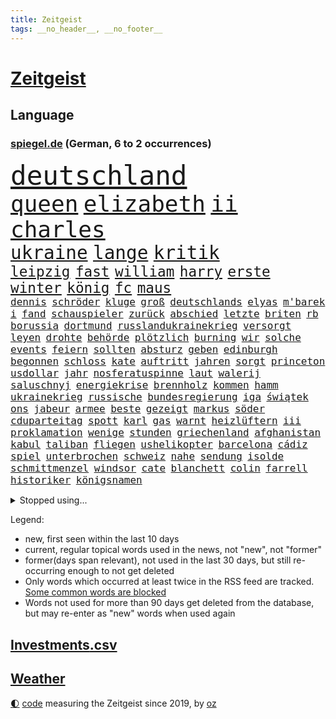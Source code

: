 ```yaml
---
title: Zeitgeist
tags: __no_header__, __no_footer__
---
```


# [Zeitgeist](https://oliz.io/zeitgeist/)

## Language

<h3><a href="https://www.spiegel.de" target="_blank">spiegel.de</a> (German, 6 to 2 occurrences)</h3>
<p style="font-family:monospace">
<span style="font-size:32pt"><a href="news_links.html#deutschland" class="current">deutschland</a></span>
<br>
<span style="font-size:27pt"><a href="news_links.html#queen" class="current">queen</a></span>
<span style="font-size:27pt"><a href="news_links.html#elizabeth" class="current">elizabeth</a></span>
<span style="font-size:27pt"><a href="news_links.html#ii" class="current">ii</a></span>
<span style="font-size:27pt"><a href="news_links.html#charles" class="current">charles</a></span>
<br>
<span style="font-size:22pt"><a href="news_links.html#ukraine" class="current">ukraine</a></span>
<span style="font-size:22pt"><a href="news_links.html#lange" class="current">lange</a></span>
<span style="font-size:22pt"><a href="news_links.html#kritik" class="current">kritik</a></span>
<br>
<span style="font-size:17pt"><a href="news_links.html#leipzig" class="current">leipzig</a></span>
<span style="font-size:17pt"><a href="news_links.html#fast" class="current">fast</a></span>
<span style="font-size:17pt"><a href="news_links.html#william" class="current">william</a></span>
<span style="font-size:17pt"><a href="news_links.html#harry" class="current">harry</a></span>
<span style="font-size:17pt"><a href="news_links.html#erste" class="current">erste</a></span>
<span style="font-size:17pt"><a href="news_links.html#winter" class="current">winter</a></span>
<span style="font-size:17pt"><a href="news_links.html#könig" class="current">könig</a></span>
<span style="font-size:17pt"><a href="news_links.html#fc" class="current">fc</a></span>
<span style="font-size:17pt"><a href="news_links.html#maus" class="new">maus</a></span>
<br>
<span style="font-size:12pt"><a href="news_links.html#dennis" class="new">dennis</a></span>
<span style="font-size:12pt"><a href="news_links.html#schröder" class="current">schröder</a></span>
<span style="font-size:12pt"><a href="news_links.html#kluge" class="new">kluge</a></span>
<span style="font-size:12pt"><a href="news_links.html#groß" class="current">groß</a></span>
<span style="font-size:12pt"><a href="news_links.html#deutschlands" class="current">deutschlands</a></span>
<span style="font-size:12pt"><a href="news_links.html#elyas" class="current">elyas</a></span>
<span style="font-size:12pt"><a href="news_links.html#m'barek" class="current">m'barek</a></span>
<span style="font-size:12pt"><a href="news_links.html#i" class="current">i</a></span>
<span style="font-size:12pt"><a href="news_links.html#fand" class="current">fand</a></span>
<span style="font-size:12pt"><a href="news_links.html#schauspieler" class="current">schauspieler</a></span>
<span style="font-size:12pt"><a href="news_links.html#zurück" class="current">zurück</a></span>
<span style="font-size:12pt"><a href="news_links.html#abschied" class="current">abschied</a></span>
<span style="font-size:12pt"><a href="news_links.html#letzte" class="current">letzte</a></span>
<span style="font-size:12pt"><a href="news_links.html#briten" class="current">briten</a></span>
<span style="font-size:12pt"><a href="news_links.html#rb" class="current">rb</a></span>
<span style="font-size:12pt"><a href="news_links.html#borussia" class="current">borussia</a></span>
<span style="font-size:12pt"><a href="news_links.html#dortmund" class="current">dortmund</a></span>
<span style="font-size:12pt"><a href="news_links.html#russlandukrainekrieg" class="current">russlandukrainekrieg</a></span>
<span style="font-size:12pt"><a href="news_links.html#versorgt" class="current">versorgt</a></span>
<span style="font-size:12pt"><a href="news_links.html#leyen" class="current">leyen</a></span>
<span style="font-size:12pt"><a href="news_links.html#drohte" class="current">drohte</a></span>
<span style="font-size:12pt"><a href="news_links.html#behörde" class="current">behörde</a></span>
<span style="font-size:12pt"><a href="news_links.html#plötzlich" class="current">plötzlich</a></span>
<span style="font-size:12pt"><a href="news_links.html#burning" class="new">burning</a></span>
<span style="font-size:12pt"><a href="news_links.html#wir" class="current">wir</a></span>
<span style="font-size:12pt"><a href="news_links.html#solche" class="current">solche</a></span>
<span style="font-size:12pt"><a href="news_links.html#events" class="current">events</a></span>
<span style="font-size:12pt"><a href="news_links.html#feiern" class="current">feiern</a></span>
<span style="font-size:12pt"><a href="news_links.html#sollten" class="current">sollten</a></span>
<span style="font-size:12pt"><a href="news_links.html#absturz" class="current">absturz</a></span>
<span style="font-size:12pt"><a href="news_links.html#geben" class="current">geben</a></span>
<span style="font-size:12pt"><a href="news_links.html#edinburgh" class="current">edinburgh</a></span>
<span style="font-size:12pt"><a href="news_links.html#begonnen" class="current">begonnen</a></span>
<span style="font-size:12pt"><a href="news_links.html#schloss" class="current">schloss</a></span>
<span style="font-size:12pt"><a href="news_links.html#kate" class="current">kate</a></span>
<span style="font-size:12pt"><a href="news_links.html#auftritt" class="current">auftritt</a></span>
<span style="font-size:12pt"><a href="news_links.html#jahren" class="current">jahren</a></span>
<span style="font-size:12pt"><a href="news_links.html#sorgt" class="current">sorgt</a></span>
<span style="font-size:12pt"><a href="news_links.html#princeton" class="new">princeton</a></span>
<span style="font-size:12pt"><a href="news_links.html#usdollar" class="current">usdollar</a></span>
<span style="font-size:12pt"><a href="news_links.html#jahr" class="current">jahr</a></span>
<span style="font-size:12pt"><a href="news_links.html#nosferatuspinne" class="new">nosferatuspinne</a></span>
<span style="font-size:12pt"><a href="news_links.html#laut" class="current">laut</a></span>
<span style="font-size:12pt"><a href="news_links.html#walerij" class="new">walerij</a></span>
<span style="font-size:12pt"><a href="news_links.html#saluschnyj" class="new">saluschnyj</a></span>
<span style="font-size:12pt"><a href="news_links.html#energiekrise" class="current">energiekrise</a></span>
<span style="font-size:12pt"><a href="news_links.html#brennholz" class="new">brennholz</a></span>
<span style="font-size:12pt"><a href="news_links.html#kommen" class="current">kommen</a></span>
<span style="font-size:12pt"><a href="news_links.html#hamm" class="current">hamm</a></span>
<span style="font-size:12pt"><a href="news_links.html#ukrainekrieg" class="current">ukrainekrieg</a></span>
<span style="font-size:12pt"><a href="news_links.html#russische" class="current">russische</a></span>
<span style="font-size:12pt"><a href="news_links.html#bundesregierung" class="current">bundesregierung</a></span>
<span style="font-size:12pt"><a href="news_links.html#iga" class="current">iga</a></span>
<span style="font-size:12pt"><a href="news_links.html#świątek" class="current">świątek</a></span>
<span style="font-size:12pt"><a href="news_links.html#ons" class="current">ons</a></span>
<span style="font-size:12pt"><a href="news_links.html#jabeur" class="current">jabeur</a></span>
<span style="font-size:12pt"><a href="news_links.html#armee" class="current">armee</a></span>
<span style="font-size:12pt"><a href="news_links.html#beste" class="current">beste</a></span>
<span style="font-size:12pt"><a href="news_links.html#gezeigt" class="current">gezeigt</a></span>
<span style="font-size:12pt"><a href="news_links.html#markus" class="current">markus</a></span>
<span style="font-size:12pt"><a href="news_links.html#söder" class="current">söder</a></span>
<span style="font-size:12pt"><a href="news_links.html#cduparteitag" class="new">cduparteitag</a></span>
<span style="font-size:12pt"><a href="news_links.html#spott" class="current">spott</a></span>
<span style="font-size:12pt"><a href="news_links.html#karl" class="current">karl</a></span>
<span style="font-size:12pt"><a href="news_links.html#gas" class="current">gas</a></span>
<span style="font-size:12pt"><a href="news_links.html#warnt" class="current">warnt</a></span>
<span style="font-size:12pt"><a href="news_links.html#heizlüftern" class="new">heizlüftern</a></span>
<span style="font-size:12pt"><a href="news_links.html#iii" class="current">iii</a></span>
<span style="font-size:12pt"><a href="news_links.html#proklamation" class="new">proklamation</a></span>
<span style="font-size:12pt"><a href="news_links.html#wenige" class="current">wenige</a></span>
<span style="font-size:12pt"><a href="news_links.html#stunden" class="current">stunden</a></span>
<span style="font-size:12pt"><a href="news_links.html#griechenland" class="current">griechenland</a></span>
<span style="font-size:12pt"><a href="news_links.html#afghanistan" class="current">afghanistan</a></span>
<span style="font-size:12pt"><a href="news_links.html#kabul" class="current">kabul</a></span>
<span style="font-size:12pt"><a href="news_links.html#taliban" class="current">taliban</a></span>
<span style="font-size:12pt"><a href="news_links.html#fliegen" class="current">fliegen</a></span>
<span style="font-size:12pt"><a href="news_links.html#ushelikopter" class="new">ushelikopter</a></span>
<span style="font-size:12pt"><a href="news_links.html#barcelona" class="current">barcelona</a></span>
<span style="font-size:12pt"><a href="news_links.html#cádiz" class="new">cádiz</a></span>
<span style="font-size:12pt"><a href="news_links.html#spiel" class="current">spiel</a></span>
<span style="font-size:12pt"><a href="news_links.html#unterbrochen" class="new">unterbrochen</a></span>
<span style="font-size:12pt"><a href="news_links.html#schweiz" class="current">schweiz</a></span>
<span style="font-size:12pt"><a href="news_links.html#nahe" class="current">nahe</a></span>
<span style="font-size:12pt"><a href="news_links.html#sendung" class="current">sendung</a></span>
<span style="font-size:12pt"><a href="news_links.html#isolde" class="new">isolde</a></span>
<span style="font-size:12pt"><a href="news_links.html#schmittmenzel" class="new">schmittmenzel</a></span>
<span style="font-size:12pt"><a href="news_links.html#windsor" class="new">windsor</a></span>
<span style="font-size:12pt"><a href="news_links.html#cate" class="new">cate</a></span>
<span style="font-size:12pt"><a href="news_links.html#blanchett" class="new">blanchett</a></span>
<span style="font-size:12pt"><a href="news_links.html#colin" class="new">colin</a></span>
<span style="font-size:12pt"><a href="news_links.html#farrell" class="new">farrell</a></span>
<span style="font-size:12pt"><a href="news_links.html#historiker" class="current">historiker</a></span>
<span style="font-size:12pt"><a href="news_links.html#königsnamen" class="new">königsnamen</a></span>
</p>
<details>
<summary>Stopped using...</summary>
<p class="former" style="font-size:12pt">
analyse(690) diktator(689) bereich(688) kommunen(688) oberbürgermeister(688) städten(688) bundesland(687) enorm(687) infektionen(687) flugzeuge(686) nationalmannschaft(686) phase(686) reiche(686) solle(686) zeugen(686) erfolgreiche(685) gehe(685) geschützt(685) gewissen(685) gäste(685) ruf(685) verbindungen(685) wahlen(685) anscheinend(684) bedrohung(684) beweisen(684) evakuiert(684) pocht(684) brexit(683) erlaubt(683) kauft(683) konzept(683) lastwagen(683) strafmaßnahmen(683) toni(683) tweet(683) 6(682) ausbreitung(682) fleisch(682) gipfel(682) jugend(682) pflege(682) schwierigen(682) sexuelle(682) stellten(682) tesla(682) verena(682) also(681) amerikanische(681) belarussische(681) big(681) dadurch(681) demokraten(681) islamischer(681) jahrzehnte(681) kollaps(681) protestiert(681) raum(681) reißt(681) sarscov2(681) schön(681) serien(681) signal(681) streicht(681) super(681) träumen(681) ziele(681) zoll(681) aufstieg(680) bekanntesten(680) geburt(680) mediziner(680) monatelang(680) nationen(680) umstrittener(680) vereinten(680) aufgehoben(679) bewährungsstrafe(679) bidens(679) drehen(679) eingestuft(679) kultur(679) märchen(679) rechtsextremismus(679) sports(679) coronaausbruch(678) indes(678) ringt(678) trainieren(678) unterschiedlich(678) zoo(678) 1945(677) afrika(677) ausgeliefert(677) auswirkungen(676) besucher(676) eindämmen(676) erschweren(676) frust(676) islamischen(676) kochinstitut(676) käufer(676) meiner(676) schulze(676) warf(676) übernahme(676) angerichtet(675) ausflug(675) veranstaltung(675) siebentageinzidenz(674) 600(673) song(673) studien(673) 10000(672) drohungen(672) saarland(672) schwierig(672) aufgenommen(671) autoindustrie(671) demokratischen(671) roger(671) sendet(671) umsatz(671) enge(670) hielten(670) jüngere(670) milliarde(670) organisation(670) vw(670) dürfe(669) kontakte(669) leichte(669) enden(668) voraussetzungen(668) bewegen(667) eigener(667) fakten(667) sehnsucht(667) überlassen(667) deals(666) müsste(664) verzweifelten(664) erwachsene(663) älteren(663) erfolgreichsten(661) mercedes(661) wiederholen(661) abgewiesen(660) chats(660) rechtzeitig(660) spitzenreiter(660) hürde(659) katholischen(659) konferenz(658) provokation(658) folter(657) freiwillig(657) mitarbeiterin(657) ältere(657) bezeichnete(656) hohem(655) schockiert(655) überschritten(655) abstieg(654) öffentliche(654) hackerangriff(652) istanbul(650) flagge(649) schützt(648) koalitionspartner(647) sarah(647) intensivstation(646) gesetzliche(645) lockerungen(642) ursprünglich(642) schätzen(641) schmerz(640) johannes(636) tragischen(631) rache(625) bösen(616) aktionen(614) lieferketten(591) schwangerschaftsabbrüche(584) räumte(579) anna(576) wucht(572) autobauer(570) singen(568) nationalpark(560) vulkan(555) neonazis(553) lahmgelegt(546) russe(526) ausländischen(525) gregor(520) konservative(519) lahm(517) vehement(502) greenpeace(500) reisenden(500) airline(495) scharfen(494) banken(487) reichtum(482) erschüttern(479) statistik(479) holz(475) japanischen(472) unfälle(467) regierungskoalition(466) potsdamer(460) pop(449) sächsische(449) deutschkolumne(448) bürgern(437) geflüchtet(436) seither(432) aussterben(429) kleidung(429) entsorgt(428) bauern(427) lebensmitteln(426) terroranschlag(426) arte(420) kroatien(419) drohenden(418) irre(417) verwandten(417) kämpften(411) stockt(411) bundesanwaltschaft(408) eröffnen(405) lebensgefahr(403) zerstörten(387) stürme(378) entlastung(377) dörfer(375) jenseits(369) aufträge(368) plante(367) 15jährigen(366) drauf(366) düsseldorfer(365) betreffen(364) stehlen(364) zurückziehen(364) händen(360) liebsten(358) bombe(356) landwirte(354) 115(350) emirat(350) zeitungsbericht(350) 73(348) atombombe(346) telefoniert(346) integration(345) 22jährige(341) angeschlossen(341) pazifik(341) hoffmann(340) messe(340) diplomatischen(339) längsten(339) arten(338) operationen(338) draghi(337) basis(335) befragt(335) elfjährige(335) ostdeutschen(335) fehlender(334) militärmanöver(331) ajax(330) südkoreas(329) geladen(328) floyd(327) augenhöhe(325) bildet(324) verdoppeln(319) kurze(318) psychologie(318) inhaftierte(317) lauter(314) fdppolitiker(313) leise(313) taiwans(311) zentralen(311) jährlich(310) morde(310) messenger(308) 78(306) stern(306) registrierten(304) 260(303) exkanzler(301) övp(301) sprecherin(299) bremens(298) vorzugehen(295) überrollt(295) damaligen(294) luftwaffe(294) fotografin(291) aaron(289) auschwitz(287) schränken(287) weinen(287) stromausfall(286) mohamed(285) wärme(285) airbus(283) bevorstehenden(282) dienstleister(281) kürzer(281) verkehrswende(281) summen(280) unosicherheitsrat(280) globaler(279) referendum(279) zehnjährigen(276) blauen(275) gewaltsamen(275) prozesse(275) wirklichkeit(274) tories(273) beteiligte(272) bundesfinanzminister(271) martina(267) quarterback(267) waffenruhe(264) beschossen(263) beliebten(262) stillen(262) erwiesen(261) käme(260) missverstanden(258) verschiedenen(257) ärztin(255) brennt(254) morddrohungen(254) pink(253) fehlgeburt(252) marcus(251) brown(247) wiegen(247) nehammer(246) downing(242) marieagnes(241) ersatz(237) langjährigen(236) gleisen(234) heikel(234) jeweils(234) wackelt(234) erkennt(233) exfrau(229) abhalten(228) ausgangssperre(225) juristischen(224) kahn(224) kulturstaatsministerin(224) normalen(224) ring(224) skulptur(224) rheinlandpfälzische(223) verringern(222) petersburg(220) sankt(220) bundesaußenministerin(218) dj(218) mild(218) probiert(218) buhrufe(217) entführung(217) inszenierung(215) sand(214) dallas(213) möglichem(212) gegründet(211) vielfalt(210) datenschutz(209) provozierte(209) handelskrieg(208) 61jährige(207) aldi(204) auswertung(204) einstufung(204) aufgedeckt(202) inselgruppe(201) verzehr(201) cyberattacken(198) flughäfen(198) physiker(198) warme(195) washingtons(195) à(193) abschaffung(192) kusel(192) runter(192) umfragen(192) salah(191) polizistin(190) streamingdienst(190) auszuweiten(189) übrigen(189) eingeliefert(188) dreijährige(185) hausdurchsuchung(185) 98(183) akt(183) anschlägen(183) klares(183) tui(183) 80jährige(181) mac(181) stammen(181) erkrankten(178) gründlich(178) schuster(177) hagelt(176) zagreb(176) valentin(174) inakzeptabel(173) wesentlich(173) überarbeitet(170) schwarzmeerflotte(169) drohten(168) lebe(168) prorussischer(168) versprechungen(168) vertreten(168) angriffs(167) zäsur(167) erdöl(166) ölpreis(166) entrüstung(165) ressourcen(165) boom(164) tvserie(163) ukrainekriegs(162) beitritt(160) esch(160) studio(159) eindrücke(158) hauses(158) hochrangigen(158) beschreiben(156) bp(156) ferne(155) graf(155) jünger(155) kasse(155) ausländer(154) bundestrainerin(153) dunkelziffer(153) obergrenze(153) wäldern(152) blockade(151) kalifornischen(151) kehren(151) simone(151) hochrangige(150) melanie(150) schnelleren(150) beanspruchen(149) niedersächsischen(149) ultras(148) 55(147) hahn(147) coronalockdowns(146) brillierte(145) koch(145) rock(145) route(145) unsicherheit(145) evangelische(144) innenräumen(144) koordination(144) regie(144) event(143) finanzierung(143) francis(143) nico(143) siemens(143) tanzt(143) durchsuchten(142) herthatrainer(142) jones(142) staub(142) verbotene(142) veränderung(142) weizen(142) zeugin(142) dmitrij(141) erfordert(141) oksana(141) bekunden(140) blase(140) house(140) zweifelhaft(140) bewegte(138) bezeichnen(137) hbo(137) sizilien(137) kriegsführung(136) parks(136) altersgruppe(135) erneuter(135) zuflucht(135) gearbeitet(134) hasskriminalität(134) ernste(133) täters(133) zweifelhaften(133) separatistenführer(132) zugänge(132) minen(131) utah(131) wiegelt(131) auslöser(130) ruder(130) zugesichert(130) daumen(129) landesvorsitzende(129) stop(129) updates(129) 46(128) kaution(128) riskieren(128) öpnv(128) rekordniveau(127) tatjana(127) übernachten(127) einsetzt(126) nordwesten(126) bauteile(125) bußgeld(125) rekordtempo(125) vergewaltigungen(125) haare(124) darwin(123) vortag(123) gärtner(122) bayreuth(121) korrektur(121) marie(121) billigen(120) filialen(120) golfplatz(120) klimapaket(120) nachvollziehbar(120) nationalspielerinnen(120) pelosi(120) sechsstellige(120) generalstaatsanwaltschaft(119) joker(119) startelf(119) 39jährige(118) schleppend(118) arztes(116) guardiola(116) menschenhandel(116) pep(116) yeboah(116) 75000(114) geschnappt(114) me(114) aufeinander(113) muslimen(113) erstattet(112) frontal(112) kommender(112) verwechslung(112) 84(111) beunruhigt(111) geladenen(111) nachschub(111) polizeiangaben(111) stendal(111) bestellen(110) dieselskandal(110) verzichtete(110) übungen(110) auftraggeber(109) explodierenden(109) state(109) di(108) entschuldigte(108) fragwürdige(108) lokführer(108) pulverfass(108) puppe(107) wittern(107) falscher(106) gefangenenaustausch(106) nutzerinnen(105) seeblockade(105) regionalpräsident(104) schwelt(104) westjordanland(104) bands(103) gaza(103) gazastreifen(103) palästina(103) roland(103) erfuhr(102) hoeneß(102) nützen(102) deckt(101) festspiele(101) schwerin(101) palästinensischen(100) verwechselt(100) befürworter(99) kontinente(99) öllieferungen(99) bewohnerin(98) exempel(98) gemeldeten(98) halbieren(98) ideenklau(98) ikonische(98) momentan(98) 2027(97) spottet(97) bezweckt(96) engländer(96) funde(96) ligen(96) bodycams(95) gerichtshofs(95) grünenpolitikerin(95) schwangerschaftsabbrüchen(95) toll(95) wuppertal(95) zwist(95) konstruktiv(94) palast(93) ubahn(93) vereidigt(93) judas(92) obduziert(92) ifoumfrage(91) kopfgeld(91) umarmen(91) yvonne(91) beliebtes(90) erschießen(89) schleusen(89) waggons(89) waldgebiet(89) 1968(88) abbauen(88) coronaherbst(88) feuern(88) grünenspitzenkandidatin(88) siegfried(88) urlaubsziel(88) zeitreise(88) überwältigen(88) bundesbürger(87) libanon(87) profitierten(87) wiedergefunden(87) abschalten(86) beatrix(86) getreides(86) populäre(86) rekordtorschütze(86) schweinen(86) storch(86) straßenbeleuchtung(86) traktor(86) waffengewalt(86) widerstände(86) 31jähriger(85) aufsichtsratschef(85) homosexuelle(85) homosexuellen(85) liv(85) mickelson(85) olivia(85) ryanair(85) saudiarabischen(85) verklagen(85) üppigen(85) auslösten(84) familienplanung(84) golfserie(84) hisbollah(84) buche(83) leipzigs(83) lidl(83) schulz(83) tiefer(83) 15gradziel(82) blitzeinschlag(82) enbw(82) funkstille(82) handgreiflich(82) irgendwo(82) plaudern(82) treppe(82) väter(82) fundort(81) führender(81) republikanischen(81) südostasiatischen(81) zufrieden(80) anwältin(79) ausgesucht(79) bahnstrecken(79) straßenverkehr(79) zunehmenden(79) 37jährige(78) dosis(78) euer(78) französischer(78) gerichtsprozess(78) hyperschallwaffen(78) konservativer(78) mint(78) vorschrift(78) abzugeben(77) armutsgrenze(77) bachmannpreis(77) brutto(77) chat(77) ernährungskrise(77) geschäftsmodell(77) kommandeure(77) onkel(77) parteivorsitz(77) pride(77) riefen(77) schwinden(77) zeitschrift(77) zuckerberg(77) 54(76) anlasslos(76) austrocknen(76) erstickte(76) realisieren(76) strengeren(76) whatsappnachrichten(76) zwangsgeld(76) bewundert(75) einzudämmen(75) urlaubssaison(75) 13jährigen(74) feuerzeug(74) sklaven(74) spannendste(74) gedroht(73) meisters(73) ramelow(73) scharfer(73) beinen(72) bewegungsfreiheit(72) energy(72) exguerillero(72) googles(72) gründungsmitglied(72) gustavo(72) kaufkraft(72) miss(72) nszeit(72) parteiausschlussverfahren(72) petro(72) spätes(72) tennisspieler(72) verirrter(72) airbnb(71) airways(71) architekten(71) betreuung(71) exfreund(71) flieger(71) geltenden(71) hassbotschaften(71) onlinedienste(71) spacey(71) anzuschließen(70) exzessiv(70) orca(70) schweine(70) sexualstraftäter(70) spiegelinterview(70) anlegern(69) ballett(69) rotwein(69) verarbeitete(69) abouchaker(68) arafat(68) freibad(68) fressen(68) luxuriös(68) outfit(68) sandro(68) stammte(68) überzogenes(68) bergsteigern(67) camper(67) familienmitglieder(67) gleiche(67) keinerlei(67) risiken(67) tatverdacht(67) aufräumen(66) bergung(66) impfgegnern(66) obendrein(66) panama(66) radfahren(66) valley(66) vorschau(66) vorstellung(66) europaleaguesieger(65) luxus(65) amokfahrt(64) badenwürttembergische(64) graben(64) liebäugelte(64) medizinerin(64) rettungskräften(64) aufgebrochen(63) jugendstrafen(63) kranken(63) nachbarländer(63) schuldfähigkeit(63) teilemangel(63) ware(63) bahnbeauftragter(62) gewaltexzesse(62) kriegsende(62) personalmangel(62) theurer(62) turbine(62) verdeckte(62) zwillinge(62) heiklen(61) pay(61) statthalter(61) hotelzimmer(60) innensenatorin(60) temperatur(60) unfallursache(60) verfassungsänderung(60) aufgestiegen(59) baum(59) ethische(59) legten(59) vermisstenfälle(59) gesichtern(58) glücklos(58) lebensqualität(58) liana(58) ostpolitik(58) tanz(58) 81(57) 97(57) großaufgebot(57) revolutionieren(57) thüringens(57) unglücklichen(57) 232(56) brunnen(56) equal(56) freigestellt(56) gasmangel(56) geschichtenewsletter(56) midlifekolumne(56) räume(56) stutzig(56) truman(56) usarmee(56) usmodel(56) verbannt(56) webbteleskops(56) klose(55) miroslav(55) newcomer(55) rekonstruiert(55) töteten(55) zugehörigkeit(55) anzüge(54) ausgleichen(54) jemals(54) jugendärzte(54) núñez(54) op(54) tourismusbranche(54) wanderer(54) wassermassen(54) badegäste(53) belinda(53) bencic(53) goldrausch(53) hosen(53) langsamer(53) media(53) schwitzen(53) verbinden(53) weht(53) campus(52) drastischer(52) gerüchteküche(52) ländlichen(52) sonos(52) vosstecklenburg(52) bedauern(51) büßt(51) endgültige(51) gemäß(51) kostić(51) 27jährige(50) aileen(50) bergregion(50) hilfsorganisation(50) mogelpackung(50) mülheim(50) plakat(50) subtyp(50) vorschreiben(50) frontlinie(49) kinderwagen(49) kommentatoren(49) ratifizierung(49) sequel(49) säure(49) topstar(49) wacken(49) arbeitskleidung(48) atomkraftwerken(48) eilantrag(48) sonntagabend(48) steuerlich(48) uvstrahlung(48) vermietet(48) versorger(48) flugchaos(47) gründung(47) landrat(47) laufzeiten(47) normalisierung(47) po(47) reisekonzern(47) rettungsaktion(47) abgesegnet(46) begegnen(46) british(46) grundstein(46) kryptowinter(46) nähern(46) schlafenden(46) türmen(46) usrepublikaner(46) weitergehen(46) wertschöpfung(46) zwölfjährige(46) ausschlussverfahren(45) dimitri(45) kostenloser(45) landwirten(45) stürmersuche(45) armstrong(44) blood(44) früherem(44) funktionär(44) gasverbrauch(44) honour(44) islamisten(44) paulo(44) são(44) winzige(44) a8(43) atomenergie(43) bundesamtes(43) erich(43) gefechten(43) islamische(43) layla(43) wrack(43) zelt(43) camping(42) fakeklitschko(42) mehrjährige(42) nachtklub(42) personalmangels(42) ruine(42) drogendealer(41) feuers(41) hybride(41) konsumieren(41) rucksäcke(41) single(41) sonnenbrand(41) steigert(41) topdemokratin(41) unbezahlbar(41) angetan(40) dimension(40) interessenten(40) küstenort(40) taugen(40) triumphieren(40) aberkannt(39) bahnfahren(39) bundesstaaten(39) eiscreme(39) elektrisch(39) herrenlose(39) atomgespräche(38) entlang(38) flugzeugbauer(38) freigabe(37) frist(37) laufzeitverlängerung(37) überlegt(37) deutschlandweit(36) halbjahr(36) lauert(36) prozentpunkte(36) starnberger(36) syrischer(36) emergency(35) israelisches(35) klausmichael(35) kühne(35) obduktionsergebnis(35) schnellzug(35) sperrung(35) topverdiener(35) belästigte(34) deftige(34) gefangener(34) vorstellungen(34) berufstätige(33) dargestellt(33) geschlossene(33) haller(33) marktmacht(33) stadtwerke(33) strömten(33) sébastien(33) wohngebieten(33) akzeptabel(32) ausgelastet(32) japanischer(32) naiv(32) on(32) unrechtmäßig(32) vergleicht(32) gefängnissen(31) militante(31) strittig(31) wartezeiten(31) zulieferer(31) chronik(30) entlarvt(30) sommermonate(30) aussteigen(29) geringeren(29) känguru(29) ligt(29) losgegangen(29) matthijs(29) akademische(28) fass(28) glücksbringer(28) halbinsel(28) medienimperium(28) panther(28) rezessionsgefahr(28) tüv(28) zweijährige(28) 40jährige(27) kurzfristige(27) lies(27) offenlegen(27) phantombild(27) rauchwolke(27) sexarbeiterin(27) entworfen(26) köppen(26) politikers(26) zwölfjährigen(26) erstaunliche(25) geregelt(25) jackie(25) kippten(25) umgesetzt(25) bodensee(24) ferienzeit(24) gerufen(24) hinterland(24) sexistisch(24) sicherheitsproblem(24) tiktokvideo(24) tvübertragung(24) vorstöße(24) überschreiten(24) 35jährigen(23) effekt(23) ivana(23) arbeitskräfte(22) dreck(22) eingeschränkte(22) inhaftiert(22) publikums(22) verschleiern(22) gegentor(21) präsidentenamt(21) unübersichtlich(21) usdrohnenangriff(21) beschwor(20) besetztem(20) bündnisses(20) elefant(20) lebensjahr(20) männlichen(20) seeler(20) sichtlich(20) solarenergie(20) transatlantischen(20) uber(20) 69euroticket(19) bushido(19) energieverbrauch(19) feuerwehrmann(19) robin(19) schlechteste(19) taiwanbesuch(19) gründet(18) klimakonferenz(18) teilzunehmen(18) üblich(18) demonstration(17) diktatur(17) interessante(17) quarantäneregeln(17) verstoß(17) 70jährige(16) dreijährigen(16) gasturbine(16) gewartete(16) kreuzen(16) panel(16) präsidentenbüros(16) verlegen(16) wartung(16) absprachen(15) bayreuther(15) bern(15) durchs(15) fußballidol(15) koma(15) leg(15) mcdonald’s(15) minenfeld(15) standorte(15) starnberg(15) unterbringung(15) verabschiedete(15) ebenen(14) gesetzespaket(14) bestsellerautor(13) fachkräften(13) klimabilanz(13) lotto(13) steuerpläne(13) waldbrandgefahr(13) weltmeisterschaften(13) 2005(12) disney(12) glutnester(12) herrschenden(12) strobel(12) studentin(12) tücken(12) weitesten(12) blaulicht(11) führten(11) jüngerer(11) kater(11) kroatiens(11) progression(11) regenbogenfarben(11)
</p>
</details>
<p>Legend:
<ul>
<li><span class="new">new</span>, first seen within the last 10 days</li>
<li><span class="current">current</span>, regular topical words used in the news, not "new", not "former"</li>
<li><span class="former">former(days span relevant)</span>, not used in the last 30 days, but still re-occurring enough to not get deleted</li>
<li>Only words which occurred at least twice in the RSS feed are tracked. <a href="language/filters.py">Some common words are blocked</a></li>
<li>Words not used for more than 90 days get deleted from the database, but may re-enter as "new" words when used again</li>
</ul>
</p>

## [Investments](investments.html)[.csv](investments.csv)

## [Weather](weather.html)

<footer>
<a href="javascript:toggleTheme()" class="nav">🌓</a>
<a href="https://github.com/ooz/zeitgeist">code</a> measuring the Zeitgeist since 2019, by <a href="https://oliz.io">oz</a>
</footer>
